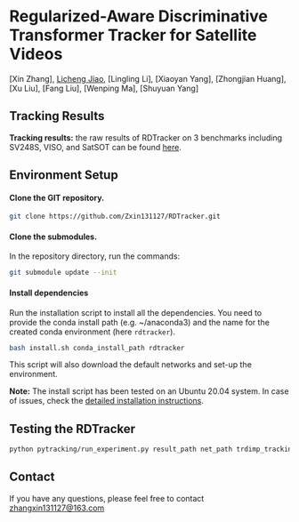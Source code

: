 # Regularized-Aware Discriminative Transformer Tracker for Satellite Videos
[Xin Zhang], [Licheng Jiao](https://ieeexplore.ieee.org/author/37276095000), [Lingling Li], [Xiaoyan Yang], [Zhongjian Huang], [Xu Liu], [Fang Liu], [Wenping Ma], [Shuyuan Yang]

## Tracking Results

**Tracking results:** the raw results of RDTracker on 3 benchmarks including SV248S, VISO, and SatSOT can be found [here](https://github.com/Zxin131127/RDTracker/Results).

## Environment Setup

#### Clone the GIT repository.  
```bash
git clone https://github.com/Zxin131127/RDTracker.git
```
#### Clone the submodules.  
In the repository directory, run the commands:  
```bash
git submodule update --init  
```  
#### Install dependencies
Run the installation script to install all the dependencies. You need to provide the conda install path (e.g. ~/anaconda3) and the name for the created conda environment (here ```rdtracker```).  
```bash
bash install.sh conda_install_path rdtracker
```  
This script will also download the default networks and set-up the environment.  

**Note:** The install script has been tested on an Ubuntu 20.04 system. In case of issues, check the [detailed installation instructions](INSTALL.md). 

## Testing the RDTracker

```bash
python pytracking/run_experiment.py result_path net_path trdimp_trackingnet cascade_level
```

## Contact
If you have any questions, please feel free to contact zhangxin131127@163.com

